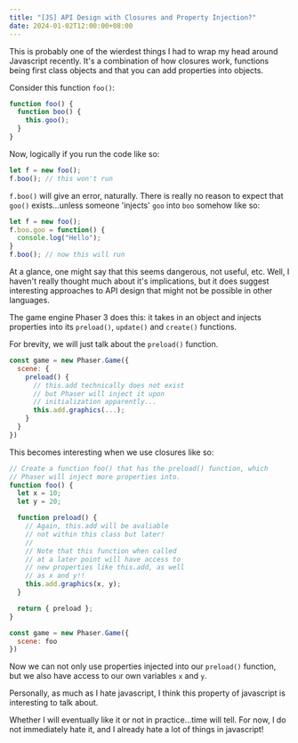 ```yaml
---
title: "[JS] API Design with Closures and Property Injection?"
date: 2024-01-02T12:00:00+08:00
---
```


This is probably one of the wierdest things I had to wrap my head around Javascript recently. 
It's a combination of how closures work, functions being first class objects and that you can add properties into objects.

<!--more-->

Consider this function `foo()`:

```js
function foo() {
  function boo() {
    this.goo();
  }
}

```

Now, logically if you run the code like so:

```js
let f = new foo();
f.boo(); // this won't run

```

`f.boo()` will give an error, naturally. 
There is really no reason to expect that `goo()` exists...unless someone 'injects' `goo` into `boo` somehow like so:

```js
let f = new foo();
f.boo.goo = function() {
  console.log("Hello");
}
f.boo(); // now this will run
```

At a glance, one might say that this seems dangerous, not useful, etc. 
Well, I haven't really thought much about it's implications, but it does suggest interesting approaches to API design that might not be possible in other languages.

The game engine Phaser 3 does this: it takes in an object and injects properties into its `preload()`, `update()` and `create()` functions.

For brevity, we will just talk about the `preload()` function.

```js
const game = new Phaser.Game({
  scene: { 
    preload() {
      // this.add technically does not exist
      // but Phaser will inject it upon 
      // initialization apparently...
      this.add.graphics(...); 
    }
  } 
})
```

This becomes interesting when we use closures like so:

```js
// Create a function foo() that has the preload() function, which
// Phaser will inject more properties into.
function foo() {
  let x = 10;
  let y = 20;

  function preload() {
    // Again, this.add will be avaliable
    // not within this class but later!
    //
    // Note that this function when called
    // at a later point will have access to
    // new properties like this.add, as well 
    // as x and y!!
    this.add.graphics(x, y);
  }

  return { preload };
}

const game = new Phaser.Game({
  scene: foo
})
```

Now we can not only use properties injected into our `preload()` function,
but we also have access to our own variables `x` and `y`.

Personally, as much as I hate javascript, I think this property of javascript is interesting to talk about. 

Whether I will eventually like it or not in practice...time will tell. 
For now, I do not immediately hate it, and I already hate a lot of things in javascript!





